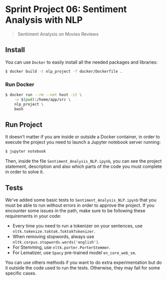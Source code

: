# Sprint Project 06: Sentiment Analysis with NLP
> Sentiment Analysis on Movies Reviews
## Install

You can use `Docker` to easily install all the needed packages and libraries:

```bash
$ docker build -t nlp_project -f docker/Dockerfile .
```

### Run Docker

```bash
$ docker run --rm --net host -it \
    -v $(pwd):/home/app/src \
    nlp_project \
    bash
```

## Run Project

It doesn't matter if you are inside or outside a Docker container, in order to execute the project you need to launch a Jupyter notebook server running:

```bash
$ jupyter notebook
```

Then, inside the file `Sentiment_Analysis_NLP.ipynb`, you can see the project statement, description and also which parts of the code you must complete in order to solve it.

## Tests

We've added some basic tests to `Sentiment_Analysis_NLP.ipynb` that you must be able to run without errors in order to approve the project. If you encounter some issues in the path, make sure to be following these requirements in your code:

- Every time you need to run a tokenizer on your sentences, use `nltk.tokenize.toktok.ToktokTokenizer`.
- When removing stopwords, always use `nltk.corpus.stopwords.words('english')`.
- For Stemming, use `nltk.porter.PorterStemmer`.
- For Lematizer, use `Spacy` pre-trained model `en_core_web_sm`.

You can use others methods if you want to do extra experimentation but do it outside the code used to run the tests. Otherwise, they may fail for some specific cases.
